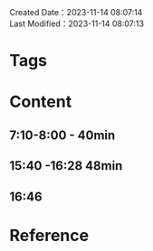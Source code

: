 Created Date：2023-11-14 08:07:14  
Last Modified：2023-11-14 08:07:13

# Tags

# Content

## 7:10-8:00 - 40min

## 15:40 -16:28 48min

## 16:46

# Reference
